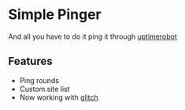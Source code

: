 # Simple Pinger

And all you have to do it ping it through [uptimerobot](https://uptimerobot.com)

## Features
- Ping rounds
- Custom site list
- Now working with [glitch](https://glitch.com/)